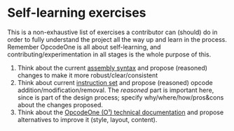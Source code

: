 Self-learning exercises
=======================

This is a non-exhaustive list of exercises a contributor can (should) do in order to fully understand the project all the way up and learn in the process. Remember OpcodeOne is all about self-learning, and contributing/experimentation in all stages is the whole purpose of this.


1. Think about the current [assembly syntax](doc/arch/OpcodeOne_Technical_Documentation.md#assembly-syntax) and propose (reasoned) changes to make it more robust/clear/consistent
2. Think about current [instruction set](doc/arch/OpcodeOne_Technical_Documentation.md#o-instruction-set) and propose (reasoned) opcode addition/modification/removal. The *reasoned* part is important here, since is part of the design process; specify why/where/how/pros&cons about the changes proposed.
3. Think about the [OpcodeOne (O¹) technical documentation](doc/arch/OpcodeOne_Technical_Documentation.md) and propose alternatives to improve it (style, layout, content).